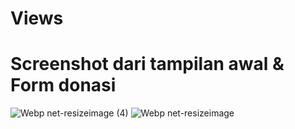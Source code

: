 # Views

# Screenshot dari tampilan awal & Form donasi
![Webp net-resizeimage (4)](https://user-images.githubusercontent.com/43690617/66814828-71b40480-ef61-11e9-9d35-9781dbb9e308.jpg)
![Webp net-resizeimage](https://user-images.githubusercontent.com/43690617/66814285-8c39ae00-ef60-11e9-8650-e41a9ba75c4f.jpg)




